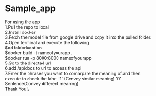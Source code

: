 # Sample_app
For using the app\
1.Pull the repo to local\
2.Install docker\
3.Fetch the model file from google drive and copy it into the pulled folder.\
4.Open terminal and execute the following\
  $cd folderlocation\
  $docker build -t nameofyourapp .\
  $docker run -p 8000:8000 nameofyourapp\
5.Go to the directed url\
6.add /apidocs to url to access the api\
7.Enter the phrases you want to comarpare the meaning of.and then execute to check the label '1' (Convey similar meaning) '0' Sentence(Convey different meaning)\
Thank You!\
